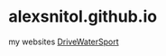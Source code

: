 # alexsnitol.github.io
my websites
[DriveWaterSport](https://alexsnitol.github.io/DriveWaterSport/ "DriveWaterSport")
